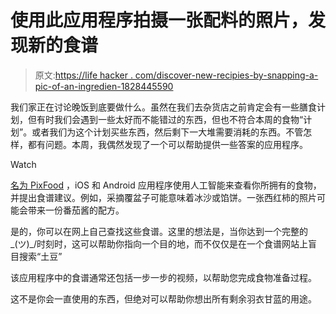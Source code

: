 # 使用此应用程序拍摄一张配料的照片，发现新的食谱

> 原文:[https://life hacker . com/discover-new-recipies-by-snapping-a-pic-of-an-ingredien-1828445590](https://lifehacker.com/discover-new-recipies-by-snapping-a-pic-of-an-ingredien-1828445590)

我们家正在讨论晚饭到底要做什么。虽然在我们去杂货店之前肯定会有一些膳食计划，但有时我们会遇到一些太好而不能错过的东西，但也不符合本周的食物“计划”。或者我们为这个计划买些东西，然后剩下一大堆需要消耗的东西。不管怎样，都有问题。本周，我偶然发现了一个可以帮助提供一些答案的应用程序。

Watch

[名为 PixFood](https://pixfood.com/?ref=producthunt) ，iOS 和 Android 应用程序使用人工智能来查看你所拥有的食物，并提出食谱建议。例如，采摘覆盆子可能意味着冰沙或馅饼。一张西红柿的照片可能会带来一份番茄酱的配方。

是的，你可以在网上自己查找这些食谱。这里的想法是，当你达到一个完整的\_(ツ)_/时刻时，这可以帮助你指向一个目的地，而不仅仅是在一个食谱网站上盲目搜索“土豆”

该应用程序中的食谱通常还包括一步一步的视频，以帮助您完成食物准备过程。

这不是你会一直使用的东西，但绝对可以帮助你想出所有剩余羽衣甘蓝的用途。